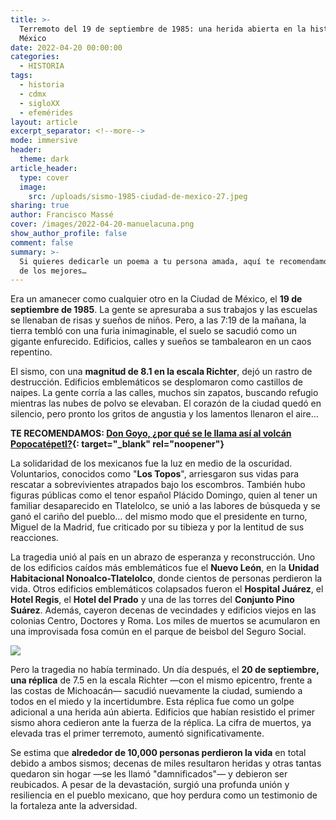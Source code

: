 ```yaml
---
title: >-
  Terremoto del 19 de septiembre de 1985: una herida abierta en la historia de
  México
date: 2022-04-20 00:00:00
categories:
  - HISTORIA
tags:
  - historia
  - cdmx
  - sigloXX
  - efemérides
layout: article
excerpt_separator: <!--more-->
mode: immersive
header:
  theme: dark
article_header:
  type: cover
  image:
    src: /uploads/sismo-1985-ciudad-de-mexico-27.jpeg
sharing: true
author: Francisco Massé
cover: /images/2022-04-20-manuelacuna.png
show_author_profile: false
comment: false
summary: >-
  Si quieres dedicarle un poema a tu persona amada, aquí te recomendamos cinco
  de los mejores…
---
```

Era un amanecer como cualquier otro en la Ciudad de México, el **19 de septiembre de 1985**. La gente se apresuraba a sus trabajos y las escuelas se llenaban de risas y sueños de niños. Pero, a las 7:19 de la mañana, la tierra tembló con una furia inimaginable, el suelo se sacudió como un gigante enfurecido. Edificios, calles y sueños se tambalearon en un caos repentino.

El sismo, con una **magnitud de 8.1 en la escala Richter**, dejó un rastro de destrucción. Edificios emblemáticos se desplomaron como castillos de naipes. La gente corría a las calles, muchos sin zapatos, buscando refugio mientras las nubes de polvo se elevaban. El corazón de la ciudad quedó en silencio, pero pronto los gritos de angustia y los lamentos llenaron el aire…

**TE RECOMENDAMOS: [Don Goyo, ¿por qué se le llama así al volcán Popocatépetl?](https://blog.tonoysumariachi.com/mexicanisimos/2022/09/27/don-goyo-por-que-se-le-llama-asi-al-volcan-popocatepetl.html){: target="_blank" rel="noopener"}**

La solidaridad de los mexicanos fue la luz en medio de la oscuridad. Voluntarios, conocidos como "**Los Topos**", arriesgaron sus vidas para rescatar a sobrevivientes atrapados bajo los escombros. También hubo figuras públicas como el tenor español Plácido Domingo, quien al tener un familiar desaparecido en Tlatelolco, se unió a las labores de búsqueda y se ganó el cariño del pueblo… del mismo modo que el presidente en turno, Miguel de la Madrid, fue criticado por su tibieza y por la lentitud de sus reacciones.&nbsp;

La tragedia unió al país en un abrazo de esperanza y reconstrucción. Uno de los edificios caídos más emblemáticos fue el **Nuevo León**, en la **Unidad Habitacional Nonoalco-Tlatelolco**, donde cientos de personas perdieron la vida. Otros edificios emblemáticos colapsados fueron el **Hospital Juárez**, el **Hotel Regis**, el **Hotel del Prado** y una de las torres del **Conjunto Pino Suárez**. Además, cayeron decenas de vecindades y edificios viejos en las colonias Centro, Doctores y Roma. Los miles de muertos se acumularon en una improvisada fosa común en el parque de beisbol del Seguro Social.

![](https://upload.wikimedia.org/wikipedia/commons/3/39/Sismo_1985_Ciudad_de_M%C3%A9xico_81.jpg)

Pero la tragedia no había terminado. Un día después, el **20 de septiembre, una réplica** de 7.5 en la escala Richter —con el mismo epicentro, frente a las costas de Michoacán— sacudió nuevamente la ciudad, sumiendo a todos en el miedo y la incertidumbre. Esta réplica fue como un golpe adicional a una herida aún abierta. Edificios que habían resistido el primer sismo ahora cedieron ante la fuerza de la réplica. La cifra de muertos, ya elevada tras el primer terremoto, aumentó significativamente.

Se estima que **alrededor de 10,000 personas perdieron la vida** en total debido a ambos sismos; decenas de miles resultaron heridas y otras tantas quedaron sin hogar —se les llamó "damnificados"— y debieron ser reubicados. A pesar de la devastación, surgió una profunda unión y resiliencia en el pueblo mexicano, que hoy perdura como un testimonio de la fortaleza ante la adversidad.